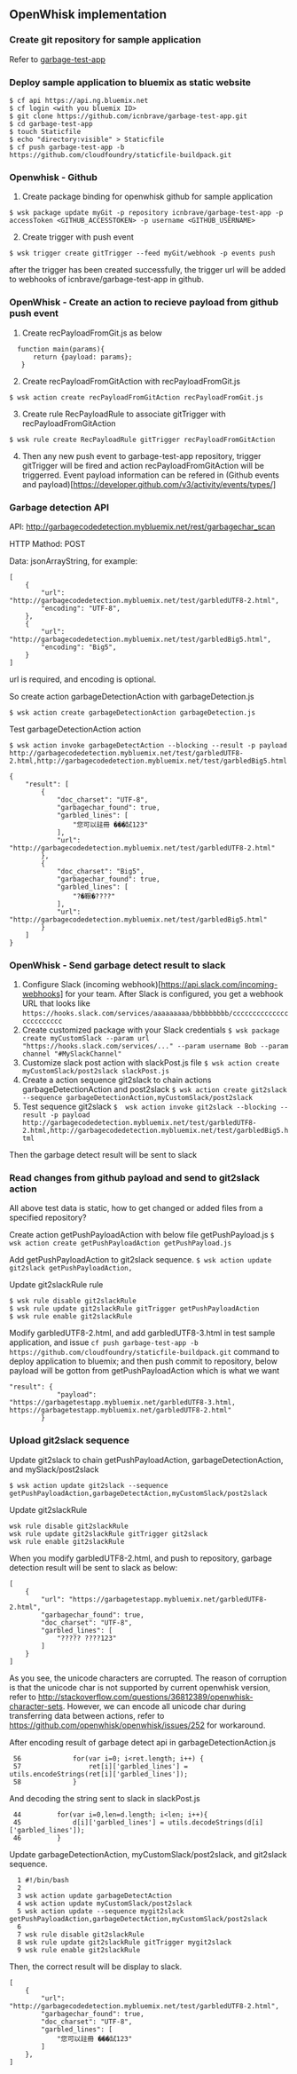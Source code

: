 ## OpenWhisk implementation

### Create git repository for sample application
Refer to [garbage-test-app](https://github.com/icnbrave/garbage-test-app)

### Deploy sample application to bluemix as static website
```
$ cf api https://api.ng.bluemix.net
$ cf login <with you bluemix ID>
$ git clone https://github.com/icnbrave/garbage-test-app.git
$ cd garbage-test-app
$ touch Staticfile
$ echo "directory:visible" > Staticfile
$ cf push garbage-test-app -b https://github.com/cloudfoundry/staticfile-buildpack.git
```
### Openwhisk - Github
  1. Create package binding for openwhisk github for sample application
  
  ```
  $ wsk package update myGit -p repository icnbrave/garbage-test-app -p accessToken <GITHUB_ACCESSTOKEN> -p username <GITHUB_USERNAME>
  ```
  2. Create trigger with push event
  
  ```
  $ wsk trigger create gitTrigger --feed myGit/webhook -p events push
  ```
  after the trigger has been created successfully, the trigger url will be added to webhooks of icnbrave/garbage-test-app in github. 
  
### OpenWhisk - Create an action to recieve payload from github push event

  1.  Create recPayloadFromGit.js as below

  ```
    function main(params){
        return {payload: params};
     }
  ```

  2.  Create recPayloadFromGitAction with recPayloadFromGit.js

  `$ wsk action create recPayloadFromGitAction recPayloadFromGit.js`

  3.  Create rule RecPayloadRule to associate gitTrigger with recPayloadFromGitAction

  `$ wsk rule create RecPayloadRule gitTrigger recPayloadFromGitAction`

  4.  Then any new push event to garbage-test-app repository, trigger gitTrigger will be fired and action recPayloadFromGitAction will be triggerred.
  Event payload information can be refered in (Github events and payload)[https://developer.github.com/v3/activity/events/types/]
  
### Garbage detection API

API: http://garbagecodedetection.mybluemix.net/rest/garbagechar_scan

HTTP Mathod: POST

Data: jsonArrayString, for example:

```
[
    {
        "url": "http://garbagecodedetection.mybluemix.net/test/garbledUTF8-2.html",
        "encoding": "UTF-8",
    },
    {
        "url": "http://garbagecodedetection.mybluemix.net/test/garbledBig5.html",
        "encoding": "Big5",
    }
]
```
url is required, and encoding is optional.

So create action garbageDetectionAction with garbageDetection.js

`$ wsk action create garbageDetectionAction garbageDetection.js`

Test garbageDetectionAction action

`$ wsk action invoke garbageDetectAction --blocking --result -p payload http://garbagecodedetection.mybluemix.net/test/garbledUTF8-2.html,http://garbagecodedetection.mybluemix.net/test/garbledBig5.html`

```
{
    "result": [
        {
            "doc_charset": "UTF-8",
            "garbagechar_found": true,
            "garbled_lines": [
                "您可以註冊 ���試123"
            ],
            "url": "http://garbagecodedetection.mybluemix.net/test/garbledUTF8-2.html"
        },
        {
            "doc_charset": "Big5",
            "garbagechar_found": true,
            "garbled_lines": [
                "?�鞎�????"
            ],
            "url": "http://garbagecodedetection.mybluemix.net/test/garbledBig5.html"
        }
    ]
}
```

### OpenWhisk - Send garbage detect result to slack
1. Configure Slack (incoming webhook)[https://api.slack.com/incoming-webhooks] for your team. After Slack is configured, you get a webhook URL that looks like `https://hooks.slack.com/services/aaaaaaaaa/bbbbbbbbb/cccccccccccccccccccccccc` 
2. Create customized package with your Slack credentials
`$ wsk package create myCustomSlack --param url "https://hooks.slack.com/services/..." --param username Bob --param channel "#MySlackChannel"`
3. Customize slack post action with slackPost.js file
`$ wsk action create myCustomSlack/post2slack slackPost.js`
4. Create a action sequence git2slack to chain actions garbageDetectionAction and post2slack
`$ wsk action create git2slack --sequence garbageDetectionAction,myCustomSlack/post2slack`
5. Test sequence git2slack
`$  wsk action invoke git2slack --blocking --result -p payload http://garbagecodedetection.mybluemix.net/test/garbledUTF8-2.html,http://garbagecodedetection.mybluemix.net/test/garbledBig5.html`

Then the garbage detect result will be sent to slack

### Read changes from github payload and send to git2slack action

All above test data is static, how to get changed or added files from a specified repository?

Create action getPushPayloadAction with below file getPushPayload.js
`$ wsk action create getPushPayloadAction getPushPayload.js`

Add getPushPayloadAction to git2slack sequence.
`$ wsk action update git2slack getPushPayloadAction,`

Update git2slackRule rule
```
$ wsk rule disable git2slackRule
$ wsk rule update git2slackRule gitTrigger getPushPayloadAction
$ wsk rule enable git2slackRule
```

Modify garbledUTF8-2.html, and add garbledUTF8-3.html in test sample application, and issue `cf push garbage-test-app -b https://github.com/cloudfoundry/staticfile-buildpack.git` command to deploy application to bluemix; and then push commit to repository, below payload will be gotton from getPushPayloadAction which is what we want
```
"result": {
            "payload": "https://garbagetestapp.mybluemix.net/garbledUTF8-3.html, https://garbagetestapp.mybluemix.net/garbledUTF8-2.html"
        }
```

### Upload git2slack sequence

Update git2slack to chain getPushPayloadAction, garbageDetectionAction, and mySlack/post2slack

`$ wsk action update git2slack --sequence getPushPayloadAction,garbageDetectAction,myCustomSlack/post2slack`

Update git2slackRule 

```
wsk rule disable git2slackRule
wsk rule update git2slackRule gitTrigger git2slack
wsk rule enable git2slackRule
```

When you modify garbledUTF8-2.html, and push to repository, garbage detection result will be sent to slack as below:

```
[
    {
        "url": "https://garbagetestapp.mybluemix.net/garbledUTF8-2.html",
        "garbagechar_found": true,
        "doc_charset": "UTF-8",
        "garbled_lines": [
            "????? ????123"
        ]
    }
]
```

As you see, the unicode characters are corrupted. The reason of corruption is that the unicode char is not supported by current openwhisk version, refer to http://stackoverflow.com/questions/36812389/openwhisk-character-sets. However, we can encode all unicode char during transferring data between actions, refer to https://github.com/openwhisk/openwhisk/issues/252 for workaround.

After encoding result of garbage detect api in garbageDetectionAction.js
```
 56             for(var i=0; i<ret.length; i++) {
 57                 ret[i]['garbled_lines'] = utils.encodeStrings(ret[i]['garbled_lines']);
 58             }
```
And decoding the string sent to slack in slackPost.js
```
 44         for(var i=0,len=d.length; i<len; i++){
 45             d[i]['garbled_lines'] = utils.decodeStrings(d[i]['garbled_lines']);
 46         }
```

Update garbageDetectionAction, myCustomSlack/post2slack, and git2slack sequence.
```
  1 #!/bin/bash
  2
  3 wsk action update garbageDetectAction
  4 wsk action update myCustomSlack/post2slack
  5 wsk action update --sequence mygit2slack getPushPayloadAction,garbageDetectAction,myCustomSlack/post2slack
  6
  7 wsk rule disable git2slackRule
  8 wsk rule update git2slackRule gitTrigger mygit2slack
  9 wsk rule enable git2slackRule
```
Then, the correct result will be display to slack.
```
[
    {
        "url": "http://garbagecodedetection.mybluemix.net/test/garbledUTF8-2.html",
        "garbagechar_found": true,
        "doc_charset": "UTF-8",
        "garbled_lines": [
            "您可以註冊 ���試123"
        ]
    },
]
```
